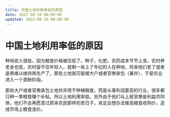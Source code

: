 ```yaml
---
title: 中国土地利用率低的原因
date: 2022-08-10 00:00:00
updated: 2022-08-10 00:00:00
---
```


# 中国土地利用率低的原因

种地收入很低，因为粮食价格被压低了。种子，化肥，农药成本节节上涨，农村养老金也低，农村留不住年轻人，就剩一些上了年纪的人在种地，将来他们老了或者是再难以维持再生产了，那些土地就可能被大户或者官僚承包（兼并），于是农业进入一个垄断阶段。

那些大户或者官僚承包土地并非用于种植粮食，而是从事利润更高的行业，很多都只种一季粮食赚个补贴，所以土地利用率低。另外由于他们与上层官僚是利益共同体，他们不会再愿意过原来农民那样的苦日子，肯定会想办法推高粮食收购价，造成市场上粮食涨价。
